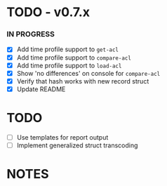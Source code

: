 # TODO - v0.7.x

### IN PROGRESS

- [x] Add time profile support to `get-acl`
- [x] Add time profile support to `compare-acl`
- [x] Add time profile support to `load-acl`
- [x] Show 'no differences' on console for `compare-acl`
- [x] Verify that hash works with new record struct
- [x] Update README

# TODO

- [ ] Use templates for report output
- [ ] Implement generalized struct transcoding

# NOTES